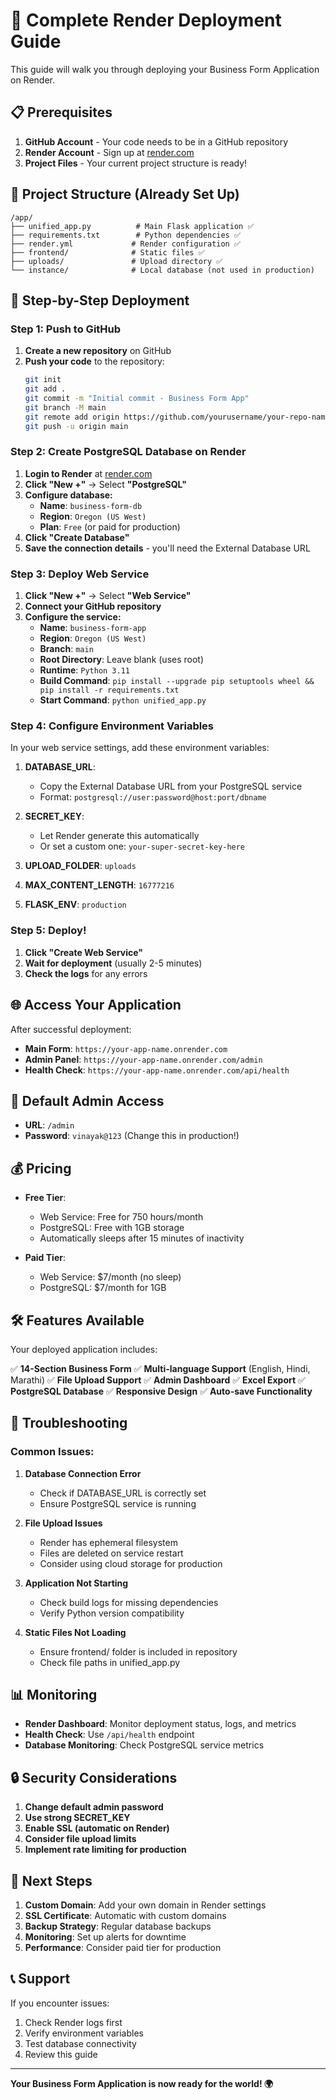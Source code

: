 # 🚀 Complete Render Deployment Guide

This guide will walk you through deploying your Business Form Application on Render.

## 📋 Prerequisites

1. **GitHub Account** - Your code needs to be in a GitHub repository
2. **Render Account** - Sign up at [render.com](https://render.com)
3. **Project Files** - Your current project structure is ready!

## 🔧 Project Structure (Already Set Up)

```
/app/
├── unified_app.py          # Main Flask application ✅
├── requirements.txt        # Python dependencies ✅
├── render.yml             # Render configuration ✅
├── frontend/              # Static files ✅
├── uploads/               # Upload directory ✅
└── instance/              # Local database (not used in production)
```

## 🎯 Step-by-Step Deployment

### Step 1: Push to GitHub

1. **Create a new repository** on GitHub
2. **Push your code** to the repository:
   ```bash
   git init
   git add .
   git commit -m "Initial commit - Business Form App"
   git branch -M main
   git remote add origin https://github.com/yourusername/your-repo-name.git
   git push -u origin main
   ```

### Step 2: Create PostgreSQL Database on Render

1. **Login to Render** at [render.com](https://render.com)
2. **Click "New +"** → Select **"PostgreSQL"**
3. **Configure database:**
   - **Name**: `business-form-db`
   - **Region**: `Oregon (US West)`
   - **Plan**: `Free` (or paid for production)
4. **Click "Create Database"**
5. **Save the connection details** - you'll need the External Database URL

### Step 3: Deploy Web Service

1. **Click "New +"** → Select **"Web Service"**
2. **Connect your GitHub repository**
3. **Configure the service:**
   - **Name**: `business-form-app`
   - **Region**: `Oregon (US West)`
   - **Branch**: `main`
   - **Root Directory**: Leave blank (uses root)
   - **Runtime**: `Python 3.11`
   - **Build Command**: `pip install --upgrade pip setuptools wheel && pip install -r requirements.txt`
   - **Start Command**: `python unified_app.py`

### Step 4: Configure Environment Variables

In your web service settings, add these environment variables:

1. **DATABASE_URL**: 
   - Copy the External Database URL from your PostgreSQL service
   - Format: `postgresql://user:password@host:port/dbname`

2. **SECRET_KEY**: 
   - Let Render generate this automatically
   - Or set a custom one: `your-super-secret-key-here`

3. **UPLOAD_FOLDER**: `uploads`

4. **MAX_CONTENT_LENGTH**: `16777216`

5. **FLASK_ENV**: `production`

### Step 5: Deploy!

1. **Click "Create Web Service"**
2. **Wait for deployment** (usually 2-5 minutes)
3. **Check the logs** for any errors

## 🌐 Access Your Application

After successful deployment:

- **Main Form**: `https://your-app-name.onrender.com`
- **Admin Panel**: `https://your-app-name.onrender.com/admin`
- **Health Check**: `https://your-app-name.onrender.com/api/health`

## 🔐 Default Admin Access

- **URL**: `/admin`
- **Password**: `vinayak@123` (Change this in production!)

## 💰 Pricing

- **Free Tier**: 
  - Web Service: Free for 750 hours/month
  - PostgreSQL: Free with 1GB storage
  - Automatically sleeps after 15 minutes of inactivity

- **Paid Tier**: 
  - Web Service: $7/month (no sleep)
  - PostgreSQL: $7/month for 1GB

## 🛠️ Features Available

Your deployed application includes:

✅ **14-Section Business Form**
✅ **Multi-language Support** (English, Hindi, Marathi)
✅ **File Upload Support**
✅ **Admin Dashboard**
✅ **Excel Export**
✅ **PostgreSQL Database**
✅ **Responsive Design**
✅ **Auto-save Functionality**

## 🔧 Troubleshooting

### Common Issues:

1. **Database Connection Error**
   - Check if DATABASE_URL is correctly set
   - Ensure PostgreSQL service is running

2. **File Upload Issues**
   - Render has ephemeral filesystem
   - Files are deleted on service restart
   - Consider using cloud storage for production

3. **Application Not Starting**
   - Check build logs for missing dependencies
   - Verify Python version compatibility

4. **Static Files Not Loading**
   - Ensure frontend/ folder is included in repository
   - Check file paths in unified_app.py

## 📊 Monitoring

- **Render Dashboard**: Monitor deployment status, logs, and metrics
- **Health Check**: Use `/api/health` endpoint
- **Database Monitoring**: Check PostgreSQL service metrics

## 🔒 Security Considerations

1. **Change default admin password**
2. **Use strong SECRET_KEY**
3. **Enable SSL (automatic on Render)**
4. **Consider file upload limits**
5. **Implement rate limiting for production**

## 🚀 Next Steps

1. **Custom Domain**: Add your own domain in Render settings
2. **SSL Certificate**: Automatic with custom domains
3. **Backup Strategy**: Regular database backups
4. **Monitoring**: Set up alerts for downtime
5. **Performance**: Consider paid tier for production

## 📞 Support

If you encounter issues:
1. Check Render logs first
2. Verify environment variables
3. Test database connectivity
4. Review this guide

---

**Your Business Form Application is now ready for the world! 🌍**